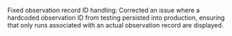 Fixed observation record ID handling: Corrected an issue where a hardcoded observation ID from testing persisted into production, ensuring that only runs associated with an actual observation record are displayed.